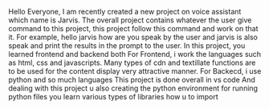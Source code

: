 Hello Everyone,
I am recently created a new project on voice assistant which name is Jarvis. The overall project contains whatever the user give command to this project, this project follow this command and work on that it. For example, hello jarvis how are you speak by the user and jarvis is also speak and print the results in the prompt to the user.
In this project, you learned frontend and backend both
For Frontend, i work the languages such as html, css and javascripts. Many types of cdn and textillate functions are to be used for the content display very attractive manner.
For Backecd, i use python and so much languages
This project is done overall in vs code
And dealing with this project u also creating the python environment for running python files
you learn various types of libraries how u to import 
